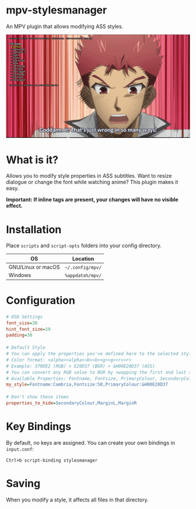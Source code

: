 # mpv-stylesmanager
An MPV plugin that allows modifying ASS styles.

![Example for Stylesmanager](https://github.com/magnum357i/mpv-stylesmanager/blob/main/stylesmanager.gif)

# What is it?
Allows you to modify style properties in ASS subtitles. Want to resize dialogue or change the font while watching anime? This plugin makes it easy.

**Important: If inline tags are present, your changes will have no visible effect.**

# Installation
Place `scripts` and `script-opts` folders into your config directory.

| OS                 | Location         |
| ------------------ | ---------------- |
| GNU/Linux or macOS | `~/.config/mpv/` |
| Windows            | `%appdata%/mpv/` |

# Configuration
```ini
# OSD Settings
font_size=30
hint_font_size=19
padding=30

# Default Style
# You can apply the properties you've defined here to the selected style with a single key press.
# Color format: <alpha><alpha><b><b><g><g><r><r>
# Example: 370DE2 (RGB) > E20D37 (BGR) > &H00E20D37 (ASS)
# You can convert any RGB value to BGR by swapping the first and last two characters. Just remember that the first two characters in an ASS color code represent the alpha channel.
# Available Properties: Fontname, Fontsize, PrimaryColour, SecondaryColour, OutlineColour, BackColour, Bold, Italic, ScaleX, ScaleY, Spacing, Outline, Shadow, Alignment, MarginL, MarginR, MarginV
my_style=Fontname:Cambria,Fontsize:50,PrimaryColour:&H00E20D37

# Don't show these items
properties_to_hide=SecondaryColour,MarginL,MarginR
```

# Key Bindings
By default, no keys are assigned. You can create your own bindings in `input.conf`:

```
Ctrl+b script-binding stylesmanager
```

# Saving
When you modify a style, it affects all files in that directory.